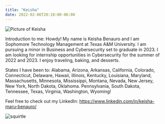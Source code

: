 ```yaml
---
title: "Keisha"
date: 2022-02-06T20:10:00-06:00
---
```

![Picture of Keisha](https://media-exp1.licdn.com/dms/image/C5603AQGAueBbOKlJWg/profile-displayphoto-shrink_200_200/0/1631426185977?e=1649894400&v=beta&t=6N1ubpawIfrZFRcBPe8wJd94vGSfi1vML0N_ubS4Pg0)

Introduction to me: Howdy! My name is Keisha Benauro and I am Sophomore Technology Management at Texas A&M University. I am pursuing a minor in Business and Cybersecurity set to graduate in 2023. I am looking for internship opportunities in Cybersecurity for the summer of 2022 and 2023. I enjoy traveling, baking, and desserts.

States I have been to: Alabama, Arizona, Arkansas, California, Colorado, Connecticut, Delaware, Hawaii, Illinois, Kentucky, Louisiana, Maryland, Massachusetts, Minnesota, Mississippi, Montana, Nevada, New Jersey, New York, North Dakota, Oklahoma. Pennsylvania, South Dakota, Tennessee, Texas, Virginia, Washington, Wyoming!

Feel free to check out my LinkedIn: https://www.linkedin.com/in/keisha-maru-benauro/

![squirtle](https://oyster.ignimgs.com/mediawiki/apis.ign.com/pokemon-blue-version/a/a3/Squirtle.gif?width=1600)
